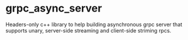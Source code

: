 # grpc_async_server
Headers-only c++ library to help building asynchronous grpc server that supports unary,
server-side streaming and client-side striming rpcs.



